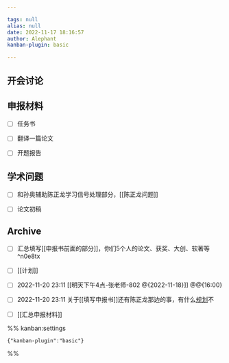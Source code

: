 ```yaml
---

tags: null
alias: null
date: 2022-11-17 18:16:57
author: Alephant
kanban-plugin: basic

---
```


## 开会讨论



## 申报材料

- [ ] 任务书
- [ ] 翻译一篇论文
- [ ] 开题报告


## 学术问题

- [ ] 和孙奥辅助陈正龙学习信号处理部分，[[陈正龙问题]]
- [ ] 论文初稿


## Archive

- [ ] 汇总填写[[申报书前面的部分]]，你们5个人的论文、获奖、大创、软著等 ^n0e8tx
- [ ] [[计划]]
- [ ] 2022-11-20 23:11 [[明天下午4点-张老师-802 @{2022-11-18}]] @@{16:00}
- [ ] 2022-11-20 23:11 关于[[填写申报书]]还有陈正龙那边的事，有什么[规划](计划)不
- [ ] [[汇总申报材料]]




%% kanban:settings
```
{"kanban-plugin":"basic"}
```
%%